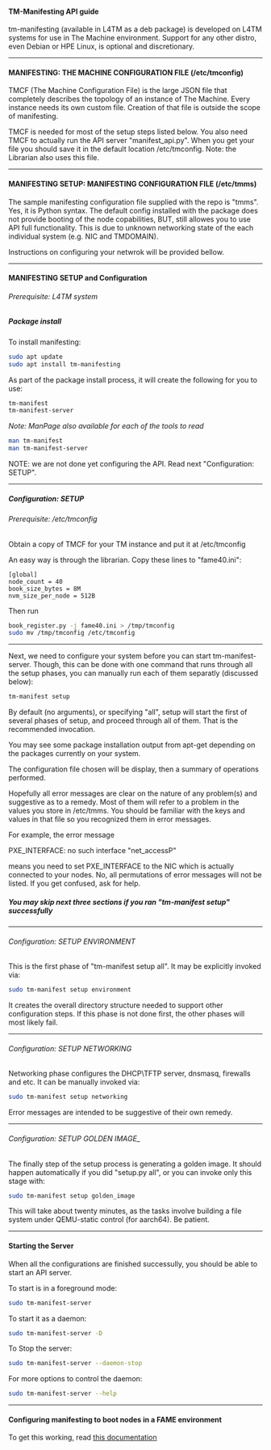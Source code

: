#### TM-Manifesting API guide

tm-manifesting (available in L4TM as a deb package) is developed on L4TM systems
for use in The Machine environment. Support for any other distro, even Debian or 
HPE Linux, is optional and discretionary.

---
#### MANIFESTING: THE MACHINE CONFIGURATION FILE (/etc/tmconfig)

TMCF (The Machine Configuration File) is the large JSON file that completely
describes the topology of an instance of The Machine.  Every instance needs
its own custom file.  Creation of that file is outside the scope of
manifesting.

TMCF is needed for most of the setup steps listed below.  You also need
TMCF to actually run the API server "manifest_api.py".   When you get your
file you should save it in the default location /etc/tmconfig.  Note:
the Librarian also uses this file.

---
#### MANIFESTING SETUP: MANIFESTING CONFIGURATION FILE (/etc/tmms)

The sample manifesting configuration file supplied with the repo is "tmms".
Yes, it is Python syntax. The default config installed with the package does
not provide booting of the node copabilities, BUT, still allowes you to use
API full functionality. This is due to unknown networking state of the each
individual system (e.g. NIC and TMDOMAIN).

Instructions on configuring your netwrok will be provided bellow.

---
#### MANIFESTING SETUP and Configuration

###### Prerequisite: L4TM system

##### Package install

To install manifesting:

```bash
sudo apt update
sudo apt install tm-manifesting
```

As part of the package install process, it will create the following for you to
use:
```bash
tm-manifest
tm-manifest-server
```

_Note: ManPage also available for each of the tools to read_
```bash
man tm-manifest
man tm-manifest-server
```

NOTE: we are not done yet configuring the API. Read next "Configuration: SETUP".

---

##### Configuration: _SETUP_

###### Prerequisite: /etc/tmconfig
Obtain a copy of TMCF for your TM instance and put it at /etc/tmconfig

An easy way is through the librarian.  Copy these lines to "fame40.ini":
```
[global]
node_count = 40
book_size_bytes = 8M
nvm_size_per_node = 512B
```

Then run
```bash
book_register.py -j fame40.ini > /tmp/tmconfig
sudo mv /tmp/tmconfig /etc/tmconfig
```
---

Next, we need to configure your system before you can start tm-manifest-server.
Though, this can be done with one command that runs through all the setup
phases, you can manually run each of them separatly (discussed below):
```bash
tm-manifest setup
```

By default (no arguments), or specifying "all", setup will start the
first of several phases of setup, and proceed through all of them.  That
is the recommended invocation.

You may see some package installation output from apt-get depending on
the packages currently on your system.

The configuration file chosen will be display, then a summary of
operations performed.

Hopefully all error messages are clear on the nature of any problem(s)
and suggestive as to a remedy.  Most of them will refer to a problem
in the values you store in /etc/tmms.  You should be familiar with the
keys and values in that file so you recognized them in error messages.

For example, the error message

PXE_INTERFACE: no such interface "net_accessP"

means you need to set PXE_INTERFACE to the NIC which is actually connected
to your nodes.  No, all permutations of error messages will not be listed.
If you get confused, ask for help.

##### You may skip next three sections if you ran "tm-manifest setup" successfully

---

###### Configuration: _SETUP ENVIRONMENT_

This is the first phase of "tm-manifest setup all".   It may be explicitly 
invoked via:
```bash
sudo tm-manifest setup environment
```

It creates the overall directory structure needed to support other
configuration steps.  If this phase is not done first, the other phases
will most likely fail.

---

###### Configuration: _SETUP NETWORKING_

Networking phase configures the DHCP\TFTP server, dnsmasq, firewalls and etc.
It can be manually invoked via:

```bash
sudo tm-manifest setup networking
```

Error messages are intended to be suggestive of their own remedy.

---

###### Configuration: _SETUP GOLDEN IMAGE__

The finally step of the setup process is generating a golden image. It should
happen automatically if you did "setup.py all", or you can invoke only this
stage with:

```bash
sudo tm-manifest setup golden_image
```

This will take about twenty minutes, as the tasks involve building a
file system under QEMU-static control (for aarch64).  Be patient.

---
#### Starting the Server

When all the configurations are finished successully, you should be able to
start an API server.

To start is in a foreground mode:
```bash
sudo tm-manifest-server
```
To start it as a daemon:
```bash
sudo tm-manifest-server -D
```
To Stop the server:
```bash
sudo tm-manifest-server --daemon-stop
```

For more options to control the daemon:
```bash
sudo tm-manifest-server --help
```

---

#### Configuring manifesting to boot nodes in a FAME environment

To get this working, read [this documentation](https://github.hpe.com/hpelinux/manifesting/blob/master/unittests/QAscripts/1stREADME)

